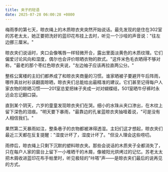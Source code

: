```yaml
---
title: 夹子的轻语
date: 2025-07-28 06:00:28 +0800
---
```


梅雨季的第七天，晾衣绳上的木质晾衣夹突然开始说话。最先发现的是住在302室的苏老太太，她正要把洗好的蓝印花布挂上去时，听见一个沙哑的声音说："往左边挪三厘米。"

晾衣夹们说话时，夹口会像嘴唇一样轻微开合，露出里面淡黄色的木质纹理。它们偏爱讨论风向和湿度，偶尔也会评价晾晒衣物的款式。"这件米色毛衣晒得不够对称，"最老的那个枣红色晾衣夹说，"左边袖子应该再拉直两公分。"

整栋公寓楼的主妇们都养成了和晾衣夹商量的习惯。谁家晒被子要避开午后阵雨，哪件真丝衬衫该翻面晾晒，晾衣夹们总能给出最精准的建议。它们甚至记得每户人家衣物的晾晒习惯——201室总爱把袜子夹成一对对蝴蝶结，501室晒牛仔裤时永远会忘记翻口袋。

直到某个阴天，六岁的童童发现晾衣夹们在哭。细小的水珠从夹口渗出，在木纹上留下深色的泪痕。"明天要下暴雨，"最靠边的孔雀蓝晾衣夹抽噎着说，"可是没有人相信我们。"

果然第二天暴雨如注，整条巷子的衣物都被淋得透湿。主妇们这才想起，晾衣夹们最近三天都在反复提醒："湿度计坏了，湿度计坏了。"但没人理会这些唠叨。

雨停后，晾衣绳上只剩下沉默的塑料晾衣夹。那些会说话的木质夹子全都消失了，只在每户人家的窗台上留下一小堆晒干的木屑，像被阳光烘烤过的记忆。苏老太太把木屑收进蓝印花布手帕里时，听见极轻的"咔嗒"声——是晾衣夹们最后的说再见的方式。
